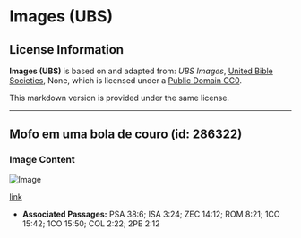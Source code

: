 # Images (UBS)

## License Information

**Images (UBS)** is based on and adapted from: _UBS Images_, [United Bible Societies](https://unitedbiblesocieties.org/), None, which is licensed under a [Public Domain CC0](https://creativecommons.org/public-domain/cc0/).

This markdown version is provided under the same license.



--------------------------------

## Mofo em uma bola de couro (id: 286322)

### Image Content

![Image](https://cdn.aquifer.bible/aquifer-content/resources/Media/WEB-0649_mould_on_a_leather_ball.jpg)

[link](https://cdn.aquifer.bible/aquifer-content/resources/Media/WEB-0649_mould_on_a_leather_ball.jpg)

* **Associated Passages:** PSA 38:6; ISA 3:24; ZEC 14:12; ROM 8:21; 1CO 15:42; 1CO 15:50; COL 2:22; 2PE 2:12

